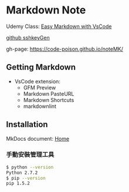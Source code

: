 # Markdown Note

Udemy Class:
[Easy Markdown with VsCode](https://www.udemy.com/easy-markdown-with-vs-code/learn/v4/content)

[github sshkeyGen](http://wiki.csie.ncku.edu.tw/github)

gh-page: <https://code-poison.github.io/noteMK/>

## Getting Markdown

* VsCode extension:
  * GFM Preview
  * Markdown PasteURL
  * Markdown Shortcuts
  * markdownlint

## Installation

MkDocs document: [Home](http://www.mkdocs.org/)

### 手動安裝管理工具

```bash
$ python --version
Python 2.7.2
$ pip --version
pip 1.5.2
```